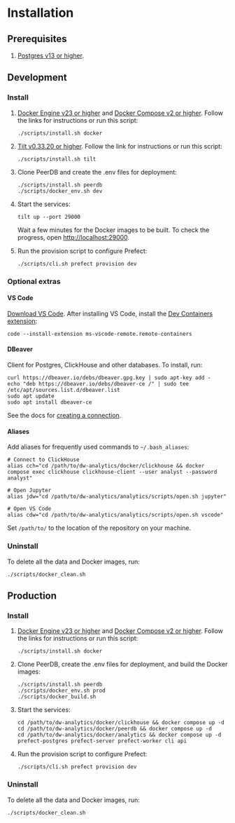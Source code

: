 # Installation

## Prerequisites

1. [Postgres v13 or higher](https://www.postgresql.org/about/news/postgresql-13-released-2077/).

## Development

### Install

1. [Docker Engine v23 or higher](https://docs.docker.com/engine/install/) and [Docker Compose v2 or higher](https://docs.docker.com/compose/install/). Follow the links for instructions or run this script:

    ```shell
    ./scripts/install.sh docker
    ```

2. [Tilt v0.33.20 or higher](https://docs.tilt.dev/install). Follow the link for instructions or run this script:

    ```shell
    ./scripts/install.sh tilt
    ```

3. Clone PeerDB and create the .env files for deployment:

    ```shell
    ./scripts/install.sh peerdb
    ./scripts/docker_env.sh dev
    ```

4. Start the services:

    ```shell
    tilt up --port 29000
    ```

    Wait a few minutes for the Docker images to be built. To check the progress, open [http://localhost:29000](http://localhost:29000).

5. Run the provision script to configure Prefect:

    ```shell
    ./scripts/cli.sh prefect provision dev
    ```

### Optional extras

#### VS Code

[Download VS Code](https://code.visualstudio.com/). After installing VS Code, install the [Dev Containers extension](https://marketplace.visualstudio.com/items?itemName=ms-vscode-remote.remote-containers):

```shell
code --install-extension ms-vscode-remote.remote-containers
```

#### DBeaver

Client for Postgres, ClickHouse and other databases. To install, run:

```shell
curl https://dbeaver.io/debs/dbeaver.gpg.key | sudo apt-key add -
echo "deb https://dbeaver.io/debs/dbeaver-ce /" | sudo tee /etc/apt/sources.list.d/dbeaver.list
sudo apt update
sudo apt install dbeaver-ce
```

See the docs for [creating a connection](https://github.com/dbeaver/dbeaver/wiki/Create-Connection).

#### Aliases

Add aliases for frequently used commands to `~/.bash_aliases`:

```shell
# Connect to ClickHouse
alias cch="cd /path/to/dw-analytics/docker/clickhouse && docker compose exec clickhouse clickhouse-client --user analyst --password analyst"

# Open Jupyter
alias jdw="cd /path/to/dw-analytics/analytics/scripts/open.sh jupyter"

# Open VS Code
alias cdw="cd /path/to/dw-analytics/analytics/scripts/open.sh vscode"
```

Set `/path/to/` to the location of the repository on your machine.

### Uninstall

To delete all the data and Docker images, run:

```shell
./scripts/docker_clean.sh
```

## Production

### Install

1. [Docker Engine v23 or higher](https://docs.docker.com/engine/install/) and [Docker Compose v2 or higher](https://docs.docker.com/compose/install/). Follow the links for instructions or run this script:

    ```shell
    ./scripts/install.sh docker
    ```

2. Clone PeerDB, create the .env files for deployment, and build the Docker images:

    ```shell
    ./scripts/install.sh peerdb
    ./scripts/docker_env.sh prod
    ./scripts/docker_build.sh
    ```

3. Start the services:

    ```shell
    cd /path/to/dw-analytics/docker/clickhouse && docker compose up -d
    cd /path/to/dw-analytics/docker/peerdb && docker compose up -d
    cd /path/to/dw-analytics/docker/analytics && docker compose up -d prefect-postgres prefect-server prefect-worker cli api
    ```

4. Run the provision script to configure Prefect:

    ```shell
    ./scripts/cli.sh prefect provision dev
    ```

### Uninstall

To delete all the data and Docker images, run:

```shell
./scripts/docker_clean.sh
```
